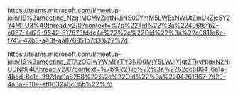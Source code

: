 https://teams.microsoft.com/l/meetup-join/19%3ameeting_Nzg1MGMyZjgtNjJjNS00YmM5LWExNWUtZmUxZjc5Y2Y4MTU3%40thread.v2/0?context=%7b%22Tid%22%3a%22406f6fb2-e087-4d29-9642-817873fddc4c%22%2c%22Oid%22%3a%22c0811e6e-f745-42b3-a43f-aa876851b7d3%22%7d

https://teams.microsoft.com/l/meetup-join/19%3ameeting_ZTAzOGIwYWMtYTY3Ni00MjY5LWJiYjgtZTkyNjgxN2NjODNl%40thread.v2/0?context=%7b%22Tid%22%3a%2262ccb864-6a1a-4b5d-8e1c-397dec1a8258%22%2c%22Oid%22%3a%2204261867-7d29-4a3a-910e-ef0632a6c0bb%22%7d

